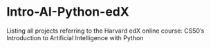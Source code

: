# Intro-AI-Python-edX
Listing all projects referring to the Harvard edX online course: CS50’s Introduction to Artificial Intelligence with Python 
